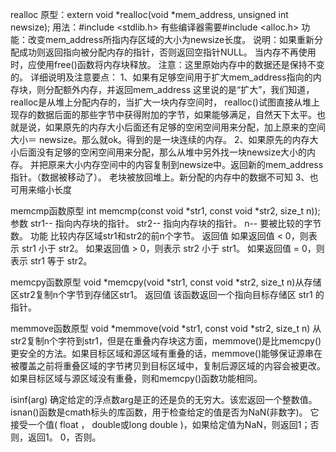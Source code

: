 realloc 
       原型：extern void *realloc(void *mem_address, unsigned int newsize); 
       用法：#include <stdlib.h> 有些编译器需要#include <alloc.h> 
       功能：改变mem_address所指内存区域的大小为newsize长度。 
       说明：如果重新分配成功则返回指向被分配内存的指针，否则返回空指针NULL。 
                 当内存不再使用时，应使用free()函数将内存块释放。 
       注意：这里原始内存中的数据还是保持不变的。 
       详细说明及注意要点： 
            1、如果有足够空间用于扩大mem_address指向的内存块，则分配额外内存，并返回mem_address 
            这里说的是“扩大”，我们知道，realloc是从堆上分配内存的，当扩大一块内存空间时， realloc()试图直接从堆上现存的数据后面的那些字节中获得附加的字节，如果能够满足，自然天下太平。也就是说，如果原先的内存大小后面还有足够的空闲空间用来分配，加上原来的空间大小＝ newsize。那么就ok。得到的是一块连续的内存。 
            2、如果原先的内存大小后面没有足够的空闲空间用来分配，那么从堆中另外找一块newsize大小的内存。 
            并把原来大小内存空间中的内容复制到newsize中。返回新的mem_address指针。（数据被移动了）。 
            老块被放回堆上。新分配的内存中的数据不可知 
            3、也可用来缩小长度

memcmp函数原型
     int memcmp(const void *str1, const void *str2, size_t n));
参数
     str1-- 指向内存块的指针。
     str2-- 指向内存块的指针。
     n-- 要被比较的字节数。
功能
     比较内存区域str1和str2的前n个字节。
返回值
     如果返回值 < 0，则表示 str1 小于 str2。
     如果返回值 > 0，则表示 str2 小于 str1。
     如果返回值 = 0，则表示 str1 等于 str2。

memcpy函数原型
void *memcpy(void *str1, const void *str2, size_t n)从存储区str2复制n个字节到存储区str1。
返回值
该函数返回一个指向目标存储区 str1 的指针。

memmove函数原型
void *memmove(void *str1, const void *str2, size_t n) 
从str2复制n个字符到str1，但是在重叠内存块这方面，memmove()是比memcpy()更安全的方法。如果目标区域和源区域有重叠的话，memmove()能够保证源串在被覆盖之前将重叠区域的字节拷贝到目标区域中，复制后源区域的内容会被更改。如果目标区域与源区域没有重叠，则和memcpy()函数功能相同。

isinf(arg)
确定给定的浮点数arg是正的还是负的无穷大。该宏返回一个整数值。
isnan()函数是cmath标头的库函数，用于检查给定的值是否为NaN(非数字)。 它接受一个值( float ， double或long double )，如果给定值为NaN，则返回1；否则，返回1。 0，否则。